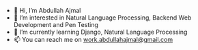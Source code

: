 - 👋 Hi, I’m Abdullah Ajmal
- 👀 I’m interested in Natural Language Processing, Backend Web Development and Pen Testing 
- 🌱 I’m currently learning Django, Natural Language Processing
- 📫 You can reach me on work.abdullahajmal@gmail.com

<!---
imabdullahajmal/imabdullahajmal is a ✨ special ✨ repository because its `README.md` (this file) appears on your GitHub profile.
You can click the Preview link to take a look at your changes.
--->
